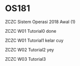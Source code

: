 # OS181

ZCZC Sistem Operasi 2018 Awal (1)

ZCZC W01 Tutorial0 done

ZCZC W01 Tutorial1 kelar cuy

ZCZC W02 Tutorial2 yey

ZCZC W03 Tutorial3 
